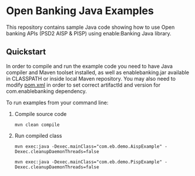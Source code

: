 # Open Banking Java Examples

This repository contains sample Java code showing how to use Open banking APIs (PSD2 AISP &amp; PISP) using enable:Banking Java library.

## Quickstart

In order to compile and run the example code you need to have Java compiler and Maven toolset installed, as well as enablebanking.jar available in CLASSPATH or inside local Maven repository. You may also need to modify [pom.xml](pom.xml) in order to set correct artifactId and version for com.enablebanking dependency.

To run examples from your command line:

1. Compile source code

   ```
   mvn clean compile
   ```

2. Run compiled class

   ```
   mvn exec:java -Dexec.mainClass="com.eb.demo.AispExample" -Dexec.cleanupDaemonThreads=false
   
   mvn exec:java -Dexec.mainClass="com.eb.demo.PispExample" -Dexec.cleanupDaemonThreads=false

   ```
